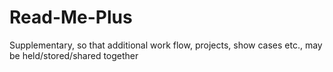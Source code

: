 # Read-Me-Plus
Supplementary, so that additional work flow, projects, show cases etc., may be held/stored/shared together

